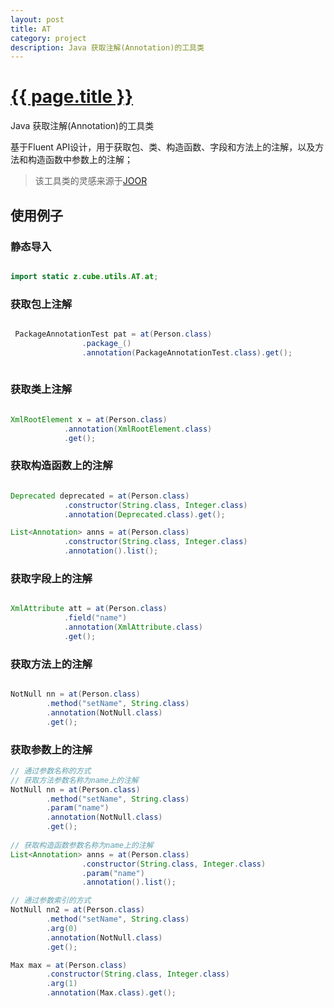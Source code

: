```yaml
---
layout: post
title: AT
category: project
description: Java 获取注解(Annotation)的工具类
---
```


# [{{ page.title }}][1]

Java 获取注解(Annotation)的工具类

基于Fluent API设计，用于获取包、类、构造函数、字段和方法上的注解，以及方法和构造函数中参数上的注解；

>该工具类的灵感来源于[JOOR](https://github.com/jOOQ/jOOR)

## 使用例子

### 静态导入
```java

import static z.cube.utils.AT.at;

```

### 获取包上注解
```java

 PackageAnnotationTest pat = at(Person.class)
                .package_()
                .annotation(PackageAnnotationTest.class).get();
                
```

### 获取类上注解

```java

XmlRootElement x = at(Person.class)
            .annotation(XmlRootElement.class)
            .get();

```

### 获取构造函数上的注解
```java

Deprecated deprecated = at(Person.class)
            .constructor(String.class, Integer.class)
            .annotation(Deprecated.class).get();

List<Annotation> anns = at(Person.class)
            .constructor(String.class, Integer.class)
            .annotation().list();
```

### 获取字段上的注解
```java

XmlAttribute att = at(Person.class)
            .field("name")
            .annotation(XmlAttribute.class)
            .get();
```

### 获取方法上的注解
```java

NotNull nn = at(Person.class)
        .method("setName", String.class)
        .annotation(NotNull.class)
        .get();
```

### 获取参数上的注解
```java
// 通过参数名称的方式
// 获取方法参数名称为name上的注解
NotNull nn = at(Person.class)
        .method("setName", String.class)
        .param("name")
        .annotation(NotNull.class)
        .get();
                
// 获取构造函数参数名称为name上的注解
List<Annotation> anns = at(Person.class)
                .constructor(String.class, Integer.class)
                .param("name")
                .annotation().list();

// 通过参数索引的方式
NotNull nn2 = at(Person.class)
        .method("setName", String.class)
        .arg(0)
        .annotation(NotNull.class)
        .get();

Max max = at(Person.class)
        .constructor(String.class, Integer.class)
        .arg(1)
        .annotation(Max.class).get();
```


[1]:    https://github.com/boqodo/AT  ({{ page.title }})